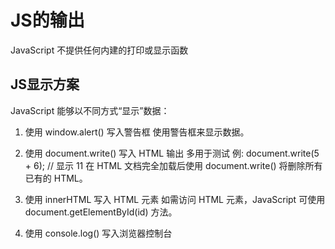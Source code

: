 # JS的输出

JavaScript 不提供任何内建的打印或显示函数

## JS显示方案

JavaScript 能够以不同方式“显示”数据：

1. 使用 window.alert() 写入警告框
使用警告框来显示数据。

2. 使用 document.write() 写入 HTML 输出
多用于测试
例:
document.write(5 + 6); // 显示 11
在 HTML 文档完全加载后使用 document.write() 将删除所有已有的 HTML。

3. 使用 innerHTML 写入 HTML 元素
如需访问 HTML 元素，JavaScript 可使用 document.getElementById(id) 方法。

4. 使用 console.log() 写入浏览器控制台

